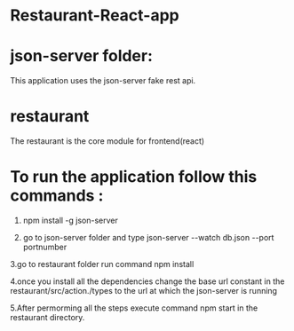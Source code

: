 # Restaurant-React-app

# json-server folder:
  This application uses the json-server fake rest api.

# restaurant
 The restaurant is the core module for frontend(react)

# To run the application follow this commands :

 1. npm install -g json-server

 2. go to json-server folder and type json-server --watch db.json --port portnumber 

 3.go to restaurant folder run command npm install

 4.once you install all the dependencies change the base url constant  in the restaurant/src/action./types to the url at which the json-server is running

 5.After permorming all the steps execute command npm start in the restaurant directory.
